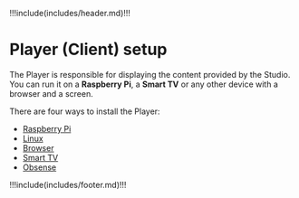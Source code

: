 !!!include(includes/header.md)!!!

# Player (Client) setup

The Player is responsible for displaying the content provided by the Studio.
You can run it on a **Raspberry Pi**, a **Smart TV** or any other device with a browser and a screen.

There are four ways to install the Player:

- [Raspberry Pi](/install/player-client/raspberry-pi)
- [Linux](/install/player-client/linux)
- [Browser](/install/player-client/browser)
- [Smart TV](/install/player-client/smart-tv)
- [Obsense](/install/player-client/obsense)

!!!include(includes/footer.md)!!!